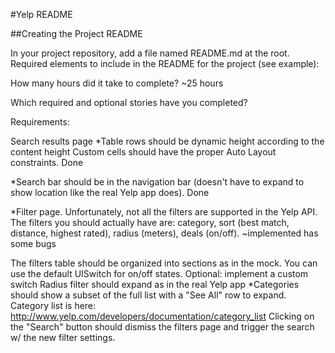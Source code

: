 #Yelp README

##Creating the Project README

In your project repository, add a file named README.md at the root. Required elements to include in the README for the project (see example):

How many hours did it take to complete?
~25 hours

Which required and optional stories have you completed?

Requirements:

Search results page
*Table rows should be dynamic height according to the content height
Custom cells should have the proper Auto Layout constraints. Done

*Search bar should be in the navigation bar (doesn't have to expand to show location like the real Yelp app does). Done

*Filter page. Unfortunately, not all the filters are supported in the Yelp API.
The filters you should actually have are: category, sort (best match, distance, highest rated), radius (meters), deals (on/off).
~implemented has some bugs

The filters table should be organized into sections as in the mock.
You can use the default UISwitch for on/off states. Optional: implement a custom switch
Radius filter should expand as in the real Yelp app
*Categories should show a subset of the full list with a "See All" row to expand. Category list is here: http://www.yelp.com/developers/documentation/category_list
Clicking on the "Search" button should dismiss the filters page and trigger the search w/ the new filter settings.


